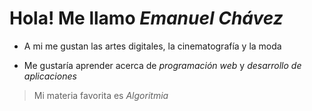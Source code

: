# Hola! Me llamo *Emanuel Chávez*

- A mi me gustan las artes digitales, la cinematografía y la moda

- Me gustaría aprender acerca de *programación web* y *desarrollo de aplicaciones*

> Mi materia favorita es *Algoritmia*

